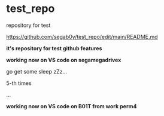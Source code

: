# test_repo
repository for test

<https://github.com/segab0y/test_repo/edit/main/README.md>

**it's repository for test github features**

**working now on VS code on segamegadrivex**

go get some sleep zZz...

5-th times


...

**working now on VS code on B01T from work perm4**